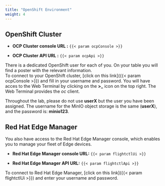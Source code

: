 ```yaml
---
title: "OpenShift Environment"
weight: 4
---
```


## OpenShift Cluster

* **OCP Cluster console URL :** `{{< param ocpConsole >}}`

* **OCP Cluster API URL :** `{{< param ocpApi >}}`

There is a dedicated OpenShift user for each of you.
On your table you will find a poster with the relevant information.  
To connect to your OpenShift cluster, [click on this link]({{< param ocpConsole >}}) and fill in your username and password. You will have acces to the Web Terminal by clicking on the **>_** icon on the top right. The Web Terminal provides the *oc* client.

Throughout the lab, please do not use **userX** but the user you have been assigned. 
The username for the MinIO object storage is the same (**userX**), and the password is: **minio123**.

## Red Hat Edge Manager

You also have access to the Red Hat Edge Manager console, which enables you to manage your fleet of Edge devices.

* **Red Hat Edge Manager console URL:** `{{< param flightctlUi >}}`

* **Red Hat Edge Manager API URL:** `{{< param flightctlApi >}}`

To connect to Red Hat Edge Manager, [click on this link]({{< param flightctlUi >}}) and enter your username and password.
